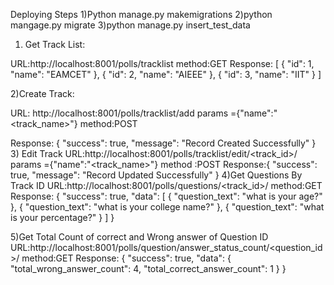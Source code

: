Deploying Steps
1)Python manage.py makemigrations
2)python mangage.py migrate
3)python manage.py insert_test_data

1) Get Track List:

 
  URL:http://localhost:8001/polls/tracklist
  method:GET
 Response:
	[
    {
        "id": 1,
        "name": "EAMCET"
    },
    {
        "id": 2,
        "name": "AIEEE"
    },
    {
        "id": 3,
        "name": "IIT"
    }
]

2)Create Track:
 
 URL: http://localhost:8001/polls/tracklist/add
 params ={"name":"<track_name>"}
 method:POST
 
 Response:
	{
    "success": true,
    "message": "Record Created Successfully"
	}
3) Edit Track 
 URL:http://localhost:8001/polls/tracklist/edit/<track_id>/
 params ={"name":"<track_name>"}
 method :POST
 Response:{
    "success": true,
    "message": "Record Updated Successfully"
}
4)Get Questions By Track ID
 URL:http://localhost:8001/polls/questions/<track_id>/
 method:GET
 Response:
 {
    "success": true,
    "data": [
        {
            "question_text": "what is your age?"
        },
        {
            "question_text": "what is your college name?"
        },
        {
            "question_text": "what is your percentage?"
        }
    ]
}

5)Get Total Count of correct and Wrong answer of Question ID
  URL:http://localhost:8001/polls/question/answer_status_count/<question_id>/
  method:GET
  Response:
  {
    "success": true,
    "data": {
        "total_wrong_answer_count": 4,
        "total_correct_answer_count": 1
    }
}

  
 	
  
